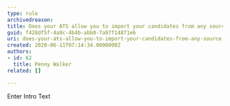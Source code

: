 ```yaml
---
type: rule
archivedreason: 
title: Does your ATS allow you to import your candidates from any source?
guid: f428df5f-4a9c-4b4b-abb0-7a97f14871e6
uri: does-your-ats-allow-you-to-import-your-candidates-from-any-source
created: 2020-06-11T07:14:34.0000000Z
authors:
- id: 62
  title: Penny Walker
related: []

---
```



Enter Intro Text
<br><excerpt class='endintro'></excerpt><br>



